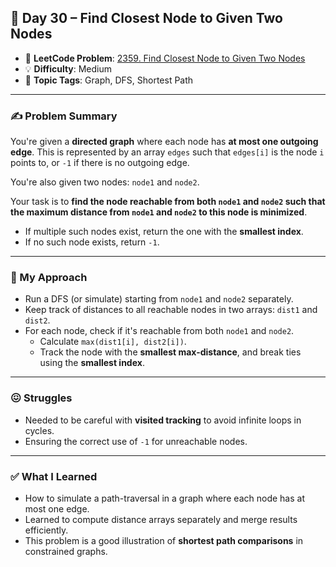 ## 📅 Day 30 – Find Closest Node to Given Two Nodes

- 🔗 **LeetCode Problem**: [2359. Find Closest Node to Given Two Nodes](https://leetcode.com/problems/find-closest-node-to-given-two-nodes)
- 💡 **Difficulty**: Medium
- 🧠 **Topic Tags**: Graph, DFS, Shortest Path

---

### ✍️ Problem Summary

You're given a **directed graph** where each node has **at most one outgoing edge**. This is represented by an array `edges` such that `edges[i]` is the node `i` points to, or `-1` if there is no outgoing edge.

You're also given two nodes: `node1` and `node2`.

Your task is to **find the node reachable from both `node1` and `node2` such that the maximum distance from `node1` and `node2` to this node is minimized**.  
- If multiple such nodes exist, return the one with the **smallest index**.
- If no such node exists, return `-1`.

---

### 🚧 My Approach

- Run a DFS (or simulate) starting from `node1` and `node2` separately.
- Keep track of distances to all reachable nodes in two arrays: `dist1` and `dist2`.
- For each node, check if it's reachable from both `node1` and `node2`.
  - Calculate `max(dist1[i], dist2[i])`.
  - Track the node with the **smallest max-distance**, and break ties using the **smallest index**.

---

### 😖 Struggles

- Needed to be careful with **visited tracking** to avoid infinite loops in cycles.
- Ensuring the correct use of `-1` for unreachable nodes.

---

### ✅ What I Learned

- How to simulate a path-traversal in a graph where each node has at most one edge.
- Learned to compute distance arrays separately and merge results efficiently.
- This problem is a good illustration of **shortest path comparisons** in constrained graphs.

